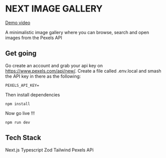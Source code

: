 # NEXT IMAGE GALLERY

[Demo video](demo.mov)

A minimalistic image gallery where you can browse, search and open images from the Pexels API

## Get going

Go create an account and grab your api key on https://www.pexels.com/api/new/. Create a file called .env.local and smash the API key in there as the following:

```
PEXELS_API_KEY=
```

Then install dependencies

```
npm install
```

Now go live !!!

```
npm run dev
```

## Tech Stack

Next.js
Typescript
Zod
Tailwind
Pexels APi
